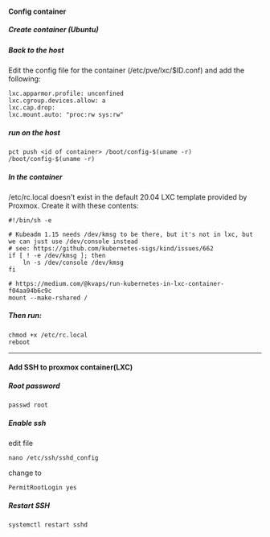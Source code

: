 #### Config container
##### Create container (Ubuntu)
##### Back to the host
Edit the config file for the container (/etc/pve/lxc/$ID.conf) and add the following:

```
lxc.apparmor.profile: unconfined
lxc.cgroup.devices.allow: a
lxc.cap.drop:
lxc.mount.auto: "proc:rw sys:rw"
```
##### run on the host
```
pct push <id of container> /boot/config-$(uname -r) /boot/config-$(uname -r)
```

##### In the container
/etc/rc.local doesn't exist in the default 20.04 LXC template provided by Proxmox. Create it with these contents:
```
#!/bin/sh -e

# Kubeadm 1.15 needs /dev/kmsg to be there, but it's not in lxc, but we can just use /dev/console instead
# see: https://github.com/kubernetes-sigs/kind/issues/662
if [ ! -e /dev/kmsg ]; then
    ln -s /dev/console /dev/kmsg
fi

# https://medium.com/@kvaps/run-kubernetes-in-lxc-container-f04aa94b6c9c
mount --make-rshared /
```

##### Then run:
```
chmod +x /etc/rc.local
reboot
```



----------------
#### Add SSH to proxmox container(LXC)
##### Root password
```
passwd root
```

##### Enable ssh
edit file
```
nano /etc/ssh/sshd_config
```
 change to
```
PermitRootLogin yes
```

##### Restart SSH
```
systemctl restart sshd
```
